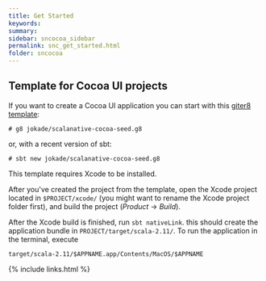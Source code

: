 ```yaml
---
title: Get Started
keywords:
summary:
sidebar: sncocoa_sidebar
permalink: snc_get_started.html
folder: sncocoa
---
```


## Template for Cocoa UI projects
If you want to create a Cocoa UI application you can start with this [giter8 template](https://github.com/jokade/scalanative-cocoa-seed.g8):
```
# g8 jokade/scalanative-cocoa-seed.g8
```
or, with a recent version of sbt:
```
# sbt new jokade/scalanative-cocoa-seed.g8
```

This template requires Xcode to be installed.

After you've created the project from the template, open the Xcode project located in `$PROJECT/xcode/` 
(you might want to rename the Xcode project folder first), and build the project (*Product* -> *Build*).

After the Xcode build is finished, run `sbt nativeLink`. this should create the application bundle in
`PROJECT/target/scala-2.11/`. To run the application in the terminal, execute

```
target/scala-2.11/$APPNAME.app/Contents/MacOS/$APPNAME
```

{% include links.html %}
